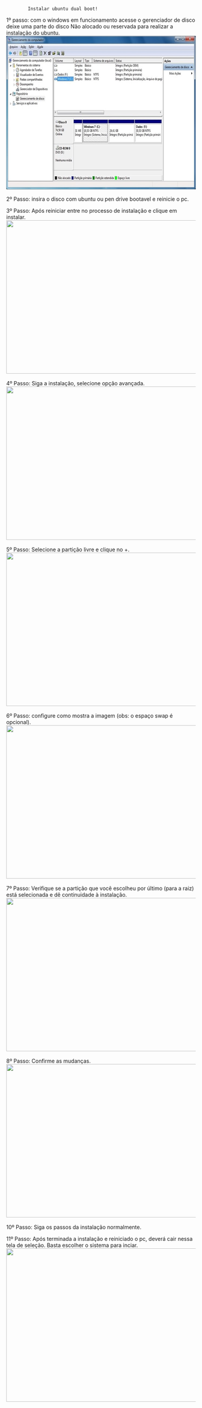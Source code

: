 			Instalar ubuntu dual boot!

1º passo: com o windows em funcionamento acesse o gerenciador de disco deixe uma parte do disco Não alocado ou reservada para realizar a instalação do ubuntu.
<img src="1.jpg" height="407" width="700">


2º Passo: insira o disco com ubuntu ou pen drive bootavel e reinicie o pc.

3º Passo: Após reiniciar entre no processo de instalação e clique em instalar.
<img src="2.jpg" height="407" width="700">


4º Passo: Siga  a instalação, selecione opção avançada.
<img src="3.jpg" height="407" width="700">


5º Passo: Selecione a partição livre e clique no +.
<img src="4.jpg" height="407" width="700">


6º Passo: configure como mostra a imagem (obs: o espaço swap é opcional).
<img src="5.jpg" height="407" width="700">


7º Passo: Verifique se a partição que você escolheu por último (para a raiz) está selecionada e dê continuidade à instalação.
<img src="6.jpg" height="407" width="700">


8º Passo: Confirme as mudanças.
<img src="7.jpg" height="407" width="700">


10º Passo: Siga os passos da instalação normalmente.

11º Passo: Após terminada a instalação e reiniciado o pc, deverá cair nessa tela de seleção. Basta escolher o sistema para inciar.
<img src="8.jpg" height="407" width="700">
